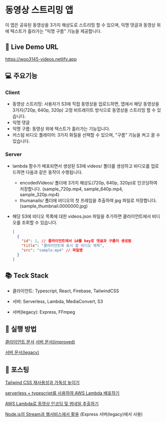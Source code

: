 # 동영상 스트리밍 앱

이 앱은 공유된 동영상을 3가지 해상도로 스트리밍 할 수 있으며, 익명 댓글과 동영상 위에 텍스트가 흘러가는 "익명 구름" 기능을 제공합니다.

## 🎸 Live Demo URL

https://woo3145-videos.netlify.app

## 💻 주요기능

### Client

- 동영상 스트리밍: 사용자가 S3에 직접 동영상을 업로드하면, 앱에서 해당 동영상을 3가지(720p, 640p, 320p) 고정 비트레이트 방식으로 동영상을 스트리밍 할 수 있습니다.
- 익명 댓글
- 익명 구름: 동영상 위에 텍스트가 흘러가는 기능입니다.
- 커스텀 비디오 플레이어: 3가지 화질을 선택할 수 있으며, "구름" 기능을 켜고 끌 수 있습니다.

### Server

- lambda 함수가 배포되면서 생성된 S3에 videos/ 폴더를 생성하고 비디오를 업로드하면 다음과 같은 동작이 수행됩니다.

  - encodedVideos/ 폴더에 3가지 해상도(720p, 640p, 320p)로 인코딩하여 저장합니다. (sample_720p.mp4, sample_640p.mp4, sample_320p.mp4)
  - thumanails/ 폴더에 비디오의 첫 프레임을 추출하여 jpg 파일로 저장합니다.
    (sample_thumbnail.0000000.jpg)

- 해당 S3에 비디오 목록에 대한 videos.json 파일을 추가하면 클라이언트에서 비디오를 조회할 수 있습니다.

  ```json
  [
    {
      "id": 1, // 클라이언트에서 id를 key로 댓글과 구름이 생성됨
      "title": "클라이언트에 표시 할 비디오 제목",
      "src": "sample.mp4" // 파일명
    }
  ]
  ```

## 📚 Teck Stack

- 클라이언트: Typescript, React, Firebase, TailwindCSS
- 서버: Serverless, Lambda, MediaConvert, S3

- 서버(legacy): Express, FFmpeg

## 🚀 실행 방법

[클라이언트 문서](./client/README.md)
[서버 문서(improved)](./serverless/README.md)

[서버 문서(legacy)](./server/README.md)

## 📝 포스팅

[Tailwind CSS 재사용성과 가독성 높이기](https://woo3145.netlify.app/posts/5-how-to-clean-tailwind)

[serverless + typescript를 사용하여 AWS Lambda 배포하기](https://woo3145.netlify.app/posts/6-deploy-lambda-using-serverless)

[AWS Lambda로 동영상 인코딩 및 썸네일 추출하기](https://woo3145.netlify.app/posts/7-encoding-with-lambda)

[Node.js의 Stream과 웹서비스에서 활용](https://woo3145.netlify.app/posts/4-stream-in-nodejs) (Express 서버(legacy)에서 사용)
